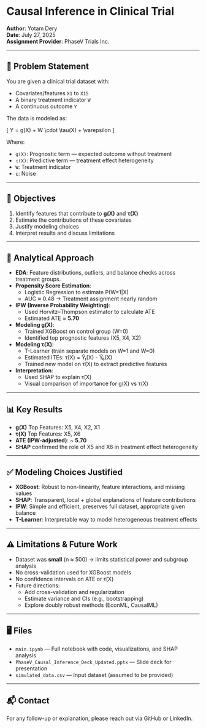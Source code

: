 # Causal Inference in Clinical Trial

**Author**: Yotam Dery  
**Date**: July 27, 2025  
**Assignment Provider**: PhaseV Trials Inc.

---

## 📌 Problem Statement

You are given a clinical trial dataset with:
- Covariates/features `X1` to `X15`
- A binary treatment indicator `W`
- A continuous outcome `Y`

The data is modeled as:

\[
Y = g(X) + W \cdot \tau(X) + \varepsilon
\]

Where:
- `g(X)`: Prognostic term — expected outcome without treatment
- `τ(X)`: Predictive term — treatment effect heterogeneity
- `W`: Treatment indicator
- `ε`: Noise

---

## 🎯 Objectives

1. Identify features that contribute to **g(X)** and **τ(X)**
2. Estimate the contributions of these covariates
3. Justify modeling choices
4. Interpret results and discuss limitations

---

## 🧠 Analytical Approach

- **EDA**: Feature distributions, outliers, and balance checks across treatment groups.
- **Propensity Score Estimation**:
  - Logistic Regression to estimate P(W=1|X)
  - AUC ≈ 0.48 → Treatment assignment nearly random
- **IPW (Inverse Probability Weighting)**:
  - Used Horvitz–Thompson estimator to calculate ATE
  - Estimated ATE ≈ **5.70**
- **Modeling g(X)**:
  - Trained XGBoost on control group (W=0)
  - Identified top prognostic features (X5, X4, X2)
- **Modeling τ(X)**:
  - T-Learner (train separate models on W=1 and W=0)
  - Estimated ITEs: τ̂(X) = Ŷ₁(X) - Ŷ₀(X)
  - Trained new model on τ̂(X) to extract predictive features
- **Interpretation**:
  - Used SHAP to explain τ̂(X)
  - Visual comparison of importance for g(X) vs τ(X)

---

## 📊 Key Results

- **g(X)** Top Features: X5, X4, X2, X1
- **τ(X)** Top Features: X5, X6
- **ATE (IPW-adjusted)**: ~ **5.70**
- **SHAP** confirmed the role of X5 and X6 in treatment effect heterogeneity

---

## ✅ Modeling Choices Justified

- **XGBoost**: Robust to non-linearity, feature interactions, and missing values
- **SHAP**: Transparent, local + global explanations of feature contributions
- **IPW**: Simple and efficient, preserves full dataset, appropriate given balance
- **T-Learner**: Interpretable way to model heterogeneous treatment effects

---

## ⚠️ Limitations & Future Work

- Dataset was **small** (n ≈ 500) → limits statistical power and subgroup analysis
- No cross-validation used for XGBoost models
- No confidence intervals on ATE or τ̂(X)
- Future directions:
  - Add cross-validation and regularization
  - Estimate variance and CIs (e.g., bootstrapping)
  - Explore doubly robust methods (EconML, CausalML)

---

## 🖥️ Files

- `main.ipynb` — Full notebook with code, visualizations, and SHAP analysis
- `PhaseV_Causal_Inference_Deck_Updated.pptx` — Slide deck for presentation
- `simulated_data.csv` — Input dataset (assumed to be provided)

---

## 📬 Contact

For any follow-up or explanation, please reach out via GitHub or LinkedIn.


